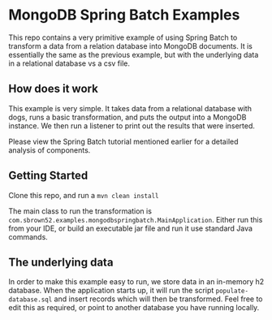 # MongoDB Spring Batch Examples

This repo contains a very primitive example of using Spring Batch to transform a data from a relation database into MongoDB documents.
It is essentially the same as the previous example, but with the underlying data in a relational database vs a csv file.

## How does it work
This example is very simple. It takes data from a relational database with dogs, runs a basic transformation, and puts the output into a MongoDB instance.
We then run a listener to print out the results that were inserted.

Please view the Spring Batch tutorial mentioned earlier for a detailed analysis of components. 

## Getting Started
Clone this repo, and run a `mvn clean install`

The main class to run the transformation is `com.sbrown52.examples.mongodbspringbatch.MainApplication`.
Either run this from your IDE, or build an executable jar file and run it use standard Java commands.

## The underlying data
In order to make this example easy to run, we store data in an in-memory h2 database. When the application starts up, it will
run the script `populate-database.sql` and insert records which will then be transformed. Feel free to edit this as required, or 
point to another database you have running locally.
